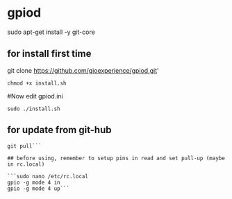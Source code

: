 # gpiod

sudo apt-get install -y git-core

## for install first time

git clone https://github.com/gioexperience/gpiod.git'

```cd gpiod
chmod +x install.sh
```

#Now edit gpiod.ini

```sudo ./install.sh```


## for update from git-hub

```git reset --hard
git pull```

## before using, remember to setup pins in read and set pull-up (maybe in rc.local)

```sudo nano /etc/rc.local
gpio -g mode 4 in
gpio -g mode 4 up```

